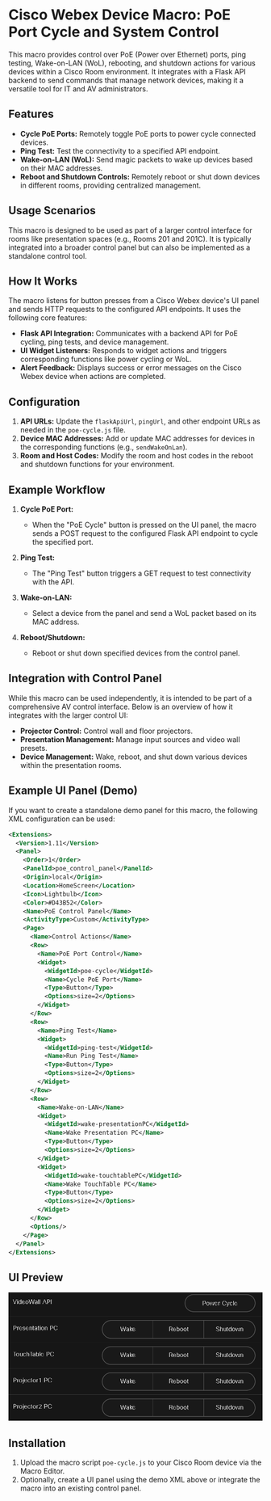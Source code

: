 # Cisco Webex Device Macro: PoE Port Cycle and System Control

This macro provides control over PoE (Power over Ethernet) ports, ping testing, Wake-on-LAN (WoL), rebooting, and shutdown actions for various devices within a Cisco Room environment. It integrates with a Flask API backend to send commands that manage network devices, making it a versatile tool for IT and AV administrators.

## Features

- **Cycle PoE Ports:** Remotely toggle PoE ports to power cycle connected devices.
- **Ping Test:** Test the connectivity to a specified API endpoint.
- **Wake-on-LAN (WoL):** Send magic packets to wake up devices based on their MAC addresses.
- **Reboot and Shutdown Controls:** Remotely reboot or shut down devices in different rooms, providing centralized management.

## Usage Scenarios

This macro is designed to be used as part of a larger control interface for rooms like presentation spaces (e.g., Rooms 201 and 201C). It is typically integrated into a broader control panel but can also be implemented as a standalone control tool.

## How It Works

The macro listens for button presses from a Cisco Webex device's UI panel and sends HTTP requests to the configured API endpoints. It uses the following core features:

- **Flask API Integration:** Communicates with a backend API for PoE cycling, ping tests, and device management.
- **UI Widget Listeners:** Responds to widget actions and triggers corresponding functions like power cycling or WoL.
- **Alert Feedback:** Displays success or error messages on the Cisco Webex device when actions are completed.

## Configuration

1. **API URLs:** Update the `flaskApiUrl`, `pingUrl`, and other endpoint URLs as needed in the `poe-cycle.js` file.
2. **Device MAC Addresses:** Add or update MAC addresses for devices in the corresponding functions (e.g., `sendWakeOnLan`).
3. **Room and Host Codes:** Modify the room and host codes in the reboot and shutdown functions for your environment.

## Example Workflow

1. **Cycle PoE Port:**
   - When the "PoE Cycle" button is pressed on the UI panel, the macro sends a POST request to the configured Flask API endpoint to cycle the specified port.

2. **Ping Test:**
   - The "Ping Test" button triggers a GET request to test connectivity with the API.

3. **Wake-on-LAN:**
   - Select a device from the panel and send a WoL packet based on its MAC address.

4. **Reboot/Shutdown:**
   - Reboot or shut down specified devices from the control panel.

## Integration with Control Panel

While this macro can be used independently, it is intended to be part of a comprehensive AV control interface. Below is an overview of how it integrates with the larger control UI:

- **Projector Control:** Control wall and floor projectors.
- **Presentation Management:** Manage input sources and video wall presets.
- **Device Management:** Wake, reboot, and shut down various devices within the presentation rooms.

## Example UI Panel (Demo)

If you want to create a standalone demo panel for this macro, the following XML configuration can be used:

```xml
<Extensions>
  <Version>1.11</Version>
  <Panel>
    <Order>1</Order>
    <PanelId>poe_control_panel</PanelId>
    <Origin>local</Origin>
    <Location>HomeScreen</Location>
    <Icon>Lightbulb</Icon>
    <Color>#D43B52</Color>
    <Name>PoE Control Panel</Name>
    <ActivityType>Custom</ActivityType>
    <Page>
      <Name>Control Actions</Name>
      <Row>
        <Name>PoE Port Control</Name>
        <Widget>
          <WidgetId>poe-cycle</WidgetId>
          <Name>Cycle PoE Port</Name>
          <Type>Button</Type>
          <Options>size=2</Options>
        </Widget>
      </Row>
      <Row>
        <Name>Ping Test</Name>
        <Widget>
          <WidgetId>ping-test</WidgetId>
          <Name>Run Ping Test</Name>
          <Type>Button</Type>
          <Options>size=2</Options>
        </Widget>
      </Row>
      <Row>
        <Name>Wake-on-LAN</Name>
        <Widget>
          <WidgetId>wake-presentationPC</WidgetId>
          <Name>Wake Presentation PC</Name>
          <Type>Button</Type>
          <Options>size=2</Options>
        </Widget>
        <Widget>
          <WidgetId>wake-touchtablePC</WidgetId>
          <Name>Wake TouchTable PC</Name>
          <Type>Button</Type>
          <Options>size=2</Options>
        </Widget>
      </Row>
      <Options/>
    </Page>
  </Panel>
</Extensions>
```

## UI Preview

![PoE Cycle UI](poe-cycle.png)

## Installation

1. Upload the macro script `poe-cycle.js` to your Cisco Room device via the Macro Editor.
2. Optionally, create a UI panel using the demo XML above or integrate the macro into an existing control panel.
